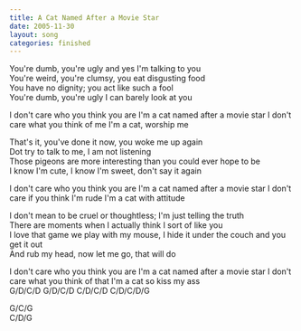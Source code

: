 ```yaml
---
title: A Cat Named After a Movie Star
date: 2005-11-30
layout: song
categories: finished
---
```

You're dumb, you're ugly and yes I'm talking to you  
You're weird, you're clumsy, you eat disgusting food  
You have no dignity; you act like such a fool  
You're dumb, you're ugly I can barely look at you

<div class="chorus">I don't care who you think you are  
I'm a cat named after a movie star  
I don't care what you think of me  
I'm a cat, worship me</div>

That's it, you've done it now, you woke me up again  
Dot try to talk to me, I am not listening  
Those pigeons are more interesting than you could ever hope to be  
I know I'm cute, I know I'm sweet, don't say it again

<div class="chorus">I don't care who you think you are  
I'm a cat named after a movie star  
I don't care if you think I'm rude  
I'm a cat with attitude</div>

I don't mean to be cruel or thoughtless; I'm just telling the truth  
There are moments when I actually think I sort of like you  
I love that game we play with my mouse, I hide it under the couch and you get it out  
And rub my head, now let me go, that will do

<div class="chorus">I don't care who you think you are  
I'm a cat named after a movie star  
I don't care what you think of that  
I'm a cat so kiss my ass</div>

<div class="chords">
G/D/C/D  
G/D/C/D  
C/D/C/D  
C/D/C/D/G  

G/C/G  
C/D/G</div>
